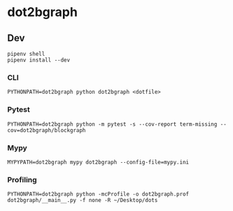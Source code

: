 # dot2bgraph

## Dev

```
pipenv shell
pipenv install --dev
```

### CLI

```
PYTHONPATH=dot2bgraph python dot2bgraph <dotfile>
```

### Pytest

```
PYTHONPATH=dot2bgraph python -m pytest -s --cov-report term-missing --cov=dot2bgraph/blockgraph
```

### Mypy

```
MYPYPATH=dot2bgraph mypy dot2bgraph --config-file=mypy.ini
```

### Profiling

```
PYTHONPATH=dot2bgraph python -mcProfile -o dot2bgraph.prof dot2bgraph/__main__.py -f none -R ~/Desktop/dots
```
